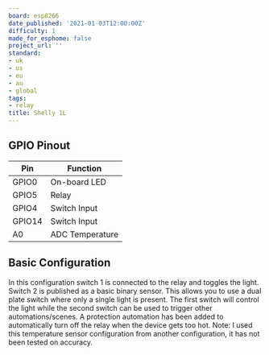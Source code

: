```yaml
---
board: esp8266
date_published: '2021-01-03T12:00:00Z'
difficulty: 1
made_for_esphome: false
project_url: ''
standard:
- uk
- us
- eu
- au
- global
tags:
- relay
title: Shelly 1L
---
```


## GPIO Pinout

| Pin    | Function        |
| ------ | --------------- |
| GPIO0  | On-board LED    |
| GPIO5  | Relay           |
| GPIO4  | Switch Input    |
| GPIO14 | Switch Input    |
| A0     | ADC Temperature |

## Basic Configuration

In this configuration switch 1 is connected to the relay and toggles the light.
Switch 2 is published as a basic binary sensor. This allows you to use a dual plate switch where only a single light is present.
The first switch will control the light while the second switch can be used to trigger other automations/scenes.
A protection automation has been added to automatically turn off the relay when the device gets too hot.
Note: I used this temperature sensor configuration from another configuration, it has not been tested on accuracy.